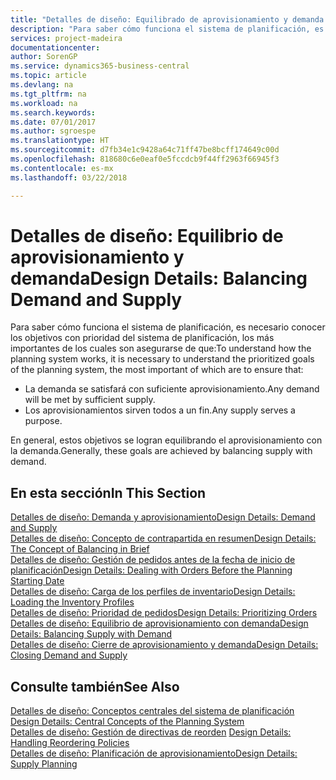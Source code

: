 ```yaml
---
title: "Detalles de diseño: Equilibrado de aprovisionamiento y demanda | Documentos de Microsoft"
description: "Para saber cómo funciona el sistema de planificación, es necesario conocer los objetivos con prioridad del sistema de planificación, los más importantes de los cuales son asegurarse de que las demandas se satisfagan con suficiente suministro y de que los suministros tengan un propósito."
services: project-madeira
documentationcenter: 
author: SorenGP
ms.service: dynamics365-business-central
ms.topic: article
ms.devlang: na
ms.tgt_pltfrm: na
ms.workload: na
ms.search.keywords: 
ms.date: 07/01/2017
ms.author: sgroespe
ms.translationtype: HT
ms.sourcegitcommit: d7fb34e1c9428a64c71ff47be8bcff174649c00d
ms.openlocfilehash: 818680c6e0eaf0e5fccdcb9f44ff2963f66945f3
ms.contentlocale: es-mx
ms.lasthandoff: 03/22/2018

---
```

# <a name="design-details-balancing-demand-and-supply"></a><span data-ttu-id="fad2b-103">Detalles de diseño: Equilibrio de aprovisionamiento y demanda</span><span class="sxs-lookup"><span data-stu-id="fad2b-103">Design Details: Balancing Demand and Supply</span></span>
<span data-ttu-id="fad2b-104">Para saber cómo funciona el sistema de planificación, es necesario conocer los objetivos con prioridad del sistema de planificación, los más importantes de los cuales son asegurarse de que:</span><span class="sxs-lookup"><span data-stu-id="fad2b-104">To understand how the planning system works, it is necessary to understand the prioritized goals of the planning system, the most important of which are to ensure that:</span></span>  

- <span data-ttu-id="fad2b-105">La demanda se satisfará con suficiente aprovisionamiento.</span><span class="sxs-lookup"><span data-stu-id="fad2b-105">Any demand will be met by sufficient supply.</span></span>  
- <span data-ttu-id="fad2b-106">Los aprovisionamientos sirven todos a un fin.</span><span class="sxs-lookup"><span data-stu-id="fad2b-106">Any supply serves a purpose.</span></span>  

 <span data-ttu-id="fad2b-107">En general, estos objetivos se logran equilibrando el aprovisionamiento con la demanda.</span><span class="sxs-lookup"><span data-stu-id="fad2b-107">Generally, these goals are achieved by balancing supply with demand.</span></span>  

## <a name="in-this-section"></a><span data-ttu-id="fad2b-108">En esta sección</span><span class="sxs-lookup"><span data-stu-id="fad2b-108">In This Section</span></span>  
[<span data-ttu-id="fad2b-109">Detalles de diseño: Demanda y aprovisionamiento</span><span class="sxs-lookup"><span data-stu-id="fad2b-109">Design Details: Demand and Supply</span></span>](design-details-demand-and-supply.md)  
[<span data-ttu-id="fad2b-110">Detalles de diseño: Concepto de contrapartida en resumen</span><span class="sxs-lookup"><span data-stu-id="fad2b-110">Design Details: The Concept of Balancing in Brief</span></span>](design-details-the-concept-of-balancing-in-brief.md)  
[<span data-ttu-id="fad2b-111">Detalles de diseño: Gestión de pedidos antes de la fecha de inicio de planificación</span><span class="sxs-lookup"><span data-stu-id="fad2b-111">Design Details: Dealing with Orders Before the Planning Starting Date</span></span>](design-details-dealing-with-orders-before-the-planning-starting-date.md)  
[<span data-ttu-id="fad2b-112">Detalles de diseño: Carga de los perfiles de inventario</span><span class="sxs-lookup"><span data-stu-id="fad2b-112">Design Details: Loading the Inventory Profiles</span></span>](design-details-loading-the-inventory-profiles.md)  
[<span data-ttu-id="fad2b-113">Detalles de diseño: Prioridad de pedidos</span><span class="sxs-lookup"><span data-stu-id="fad2b-113">Design Details: Prioritizing Orders</span></span>](design-details-prioritizing-orders.md)  
[<span data-ttu-id="fad2b-114">Detalles de diseño: Equilibrio de aprovisionamiento con demanda</span><span class="sxs-lookup"><span data-stu-id="fad2b-114">Design Details: Balancing Supply with Demand</span></span>](design-details-balancing-supply-with-demand.md)  
[<span data-ttu-id="fad2b-115">Detalles de diseño: Cierre de aprovisionamiento y demanda</span><span class="sxs-lookup"><span data-stu-id="fad2b-115">Design Details: Closing Demand and Supply</span></span>](design-details-closing-demand-and-supply.md)  

## <a name="see-also"></a><span data-ttu-id="fad2b-116">Consulte también</span><span class="sxs-lookup"><span data-stu-id="fad2b-116">See Also</span></span>  
 <span data-ttu-id="fad2b-117">[Detalles de diseño: Conceptos centrales del sistema de planificación](design-details-central-concepts-of-the-planning-system.md) </span><span class="sxs-lookup"><span data-stu-id="fad2b-117">[Design Details: Central Concepts of the Planning System](design-details-central-concepts-of-the-planning-system.md) </span></span>  
 <span data-ttu-id="fad2b-118">[Detalles de diseño: Gestión de directivas de reorden](design-details-handling-reordering-policies.md) </span><span class="sxs-lookup"><span data-stu-id="fad2b-118">[Design Details: Handling Reordering Policies](design-details-handling-reordering-policies.md) </span></span>  
 [<span data-ttu-id="fad2b-119">Detalles de diseño: Planificación de aprovisionamiento</span><span class="sxs-lookup"><span data-stu-id="fad2b-119">Design Details: Supply Planning</span></span>](design-details-supply-planning.md)

